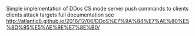 Simple implementation of DDos
CS mode
server push commands to clients
clients attack targets
full documentation see http://atlantic8.github.io/2016/12/06/DDoS%E7%9A%84%E7%AE%80%E5%8D%95%E5%AE%9E%E7%8E%B0/
